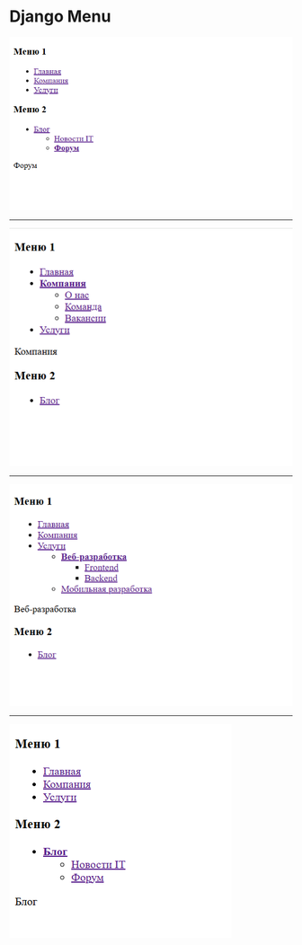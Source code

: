 # Django Menu

![1](https://github.com/CodingNinja619/Django_menu/blob/main/1.png)

------------------------------------------------------------------------------

![2](https://github.com/CodingNinja619/Django_menu/blob/main/2.png)

------------------------------------------------------------------------------

![3](https://github.com/CodingNinja619/Django_menu/blob/main/3.png)

------------------------------------------------------------------------------

![4](https://github.com/CodingNinja619/Django_menu/blob/main/4.png)
